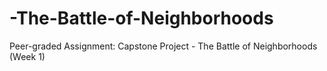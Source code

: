 # -The-Battle-of-Neighborhoods
Peer-graded Assignment: Capstone Project - The Battle of Neighborhoods (Week 1)
